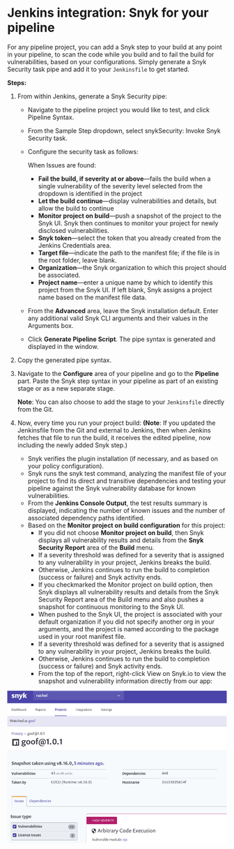 # Jenkins integration: Snyk for your pipeline

For any pipeline project, you can add a Snyk step to your build at any point in your pipeline, to scan the code while you build and to fail the build for vulnerabilities, based on your configurations. Simply generate a Snyk Security task pipe and add it to your `Jenkinsfile` to get started.

**Steps:**

1. From within Jenkins, generate a Snyk Security pipe:
   * Navigate to the pipeline project you would like to test, and click Pipeline Syntax.
   * From the Sample Step dropdown, select snykSecurity: Invoke Snyk Security task.
   * Configure the security task as follows:

     When Issues are found:

     * **Fail the build, if severity at or above**—fails the build when a single vulnerability of the severity level selected from the dropdown is identified in the project
     * **Let the build continue**—display vulnerabilities and details, but allow the build to continue
     * **Monitor project on build**—push a snapshot of the project to the Snyk UI. Snyk then continues to monitor your project for newly disclosed vulnerabilities.
     * **Snyk token**—select the token that you already created from the Jenkins Credentials area.
     * **Target file**—indicate the path to the manifest file; if the file is in the root folder, leave blank.
     * **Organization**—the Snyk organization to which this project should be associated.
     * **Project name**—enter a unique name by which to identify this project from the Snyk UI. If left blank, Snyk assigns a project name based on the manifest file data.

   * From the **Advanced** area, leave the Snyk installation default. Enter any additional valid Snyk CLI arguments and their values in the Arguments box.
   * Click **Generate Pipeline Script**. The pipe syntax is generated and displayed in the window.
2. Copy the generated pipe syntax. 
3. Navigate to the **Configure** area of your pipeline and go to the **Pipeline** part. Paste the Snyk step syntax in your pipeline as part of an existing stage or as a new separate stage.

   **Note**: You can also choose to add the stage to your `Jenkinsfile` directly from the Git.

4. Now, every time you run your project build:  **\(Note**: If you updated the Jenkinsfile from the Git and external to Jenkins, then when Jenkins fetches that file to run the build, it receives the edited pipeline, now including the newly added Snyk step.\) 
   * Snyk verifies the plugin installation \(if necessary, and as based on your policy configuration\).
   * Snyk runs the snyk test command, analyzing the manifest file of your project to find its direct and transitive dependencies and testing your pipeline against the Snyk vulnerability database for known vulnerabilities.
   * From the **Jenkins Console Output**, the test results summary is displayed, indicating the number of known issues and the number of associated dependency paths identified.
   * Based on the **Monitor project on build configuration** for this project:
     * If you did not choose **Monitor project on build**, then Snyk displays all vulnerability results and details from the **Snyk Security Report** area of the **Build** menu.
     * If a severity threshold was defined for a severity that is assigned to any vulnerability in your project, Jenkins breaks the build.
     * Otherwise, Jenkins continues to run the build to completion \(success or failure\) and Snyk activity ends.
     * If you checkmarked the Monitor project on build option, then Snyk displays all vulnerability results and details from the Snyk Security Report area of the Build menu and also pushes a snapshot for continuous monitoring to the Snyk UI.
     * When pushed to the Snyk UI, the project is associated with your default organization if you did not specify another org in your arguments, and the project is named according to the package used in your root manifest file.
     * If a severity threshold was defined for a severity that is assigned to any vulnerability in your project, Jenkins breaks the build.
     * Otherwise, Jenkins continues to run the build to completion \(success or failure\) and Snyk activity ends.
     * From the top of the report, right-click View on Snyk.io to view the snapshot and vulnerability information directly from our app:

![image10.png](../../.gitbook/assets/uuid-810f5c24-fc0d-7996-1fea-6f67b52ee631-en.png)

